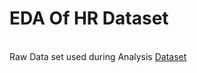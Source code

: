 # EDA Of HR Dataset
<br>
Raw Data set used during Analysis
<a href ="https://github.com/itsadil-7890/HR-EDA/blob/main/HRDataset_v14.xlsx">Dataset</a>
